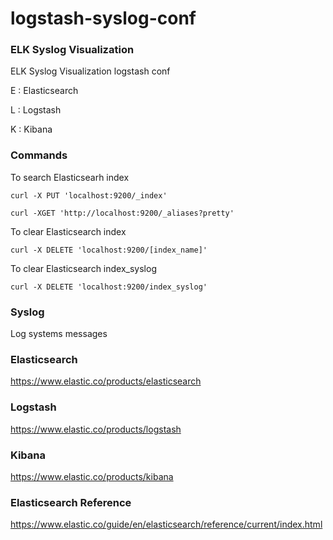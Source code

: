 # logstash-syslog-conf

### ELK Syslog Visualization

ELK Syslog Visualization logstash conf

E : Elasticsearch

L : Logstash

K : Kibana

### Commands
To search Elasticsearh index
```
curl -X PUT 'localhost:9200/_index'
```
```
curl -XGET 'http://localhost:9200/_aliases?pretty'
```
To clear Elasticsearch index
```
curl -X DELETE 'localhost:9200/[index_name]'
```
To clear Elasticsearch index_syslog
```
curl -X DELETE 'localhost:9200/index_syslog'
```

### Syslog
Log systems messages

### Elasticsearch
https://www.elastic.co/products/elasticsearch

### Logstash
https://www.elastic.co/products/logstash

### Kibana
https://www.elastic.co/products/kibana

### Elasticsearch Reference
https://www.elastic.co/guide/en/elasticsearch/reference/current/index.html


